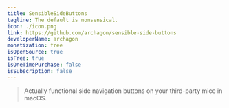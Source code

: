 ```yaml
---
title: SensibleSideButtons
tagline: The default is nonsensical.
icon: ./icon.png
link: https://github.com/archagon/sensible-side-buttons
developerName: archagon
monetization: free
isOpenSource: true
isFree: true
isOneTimePurchase: false
isSubscription: false
---
```


> Actually functional side navigation buttons on your third-party mice in macOS.
